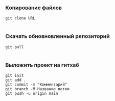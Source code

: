 ### Копирование файлов
```
git clone URL
```
#
### Скачать обновновленный репозиторий
```
git pull
```
#
### Выложить проект на гитхаб
```
git init
git add .
git commit -m "Комментарий"
git branch -M Название ветки
git push -u origin main
```

